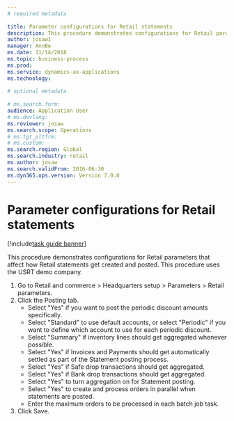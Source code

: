 ```yaml
--- 
# required metadata 
 
title: Parameter configurations for Retail statements
description: This procedure demonstrates configurations for Retail parameters that affect how Retail statements get created and posted. 
author: josaw1
manager: AnnBe 
ms.date: 11/14/2016
ms.topic: business-process 
ms.prod:  
ms.service: dynamics-ax-applications 
ms.technology:  
 
# optional metadata 
 
# ms.search.form:   
audience: Application User 
# ms.devlang:  
ms.reviewer: josaw
ms.search.scope: Operations 
# ms.tgt_pltfrm:  
# ms.custom:  
ms.search.region: Global
ms.search.industry: retail
ms.author: josaw
ms.search.validFrom: 2016-06-30 
ms.dyn365.ops.version: Version 7.0.0 
---
```

# Parameter configurations for Retail statements

[!include[task guide banner](../includes/task-guide-banner.md)]

This procedure demonstrates configurations for Retail parameters that affect how Retail statements get created and posted. This procedure uses the USRT demo company.

1. Go to Retail and commerce > Headquarters setup  > Parameters > Retail parameters.
2. Click the Posting tab.
    * Select "Yes" if you want to post the periodic discount amounts specifically.  
    * Select "Standard" to use default accounts, or select "Periodic" if you want to define which account to use for each periodic discount.  
    * Select "Summary" if inventory lines should get aggregated whenever possible.  
    * Select "Yes" if Invoices and Payments should get automatically settled as part of the Statement posting process.  
    * Select "Yes" if Safe drop transactions should get aggregated.  
    * Select "Yes" if Bank drop transactions should get aggregated.  
    * Select "Yes" to turn aggregation on for Statement posting.  
    * Select "Yes" to create and process orders in parallel when statements are posted.  
    * Enter the maximum orders to be processed in each batch job task.  
3. Click Save.

